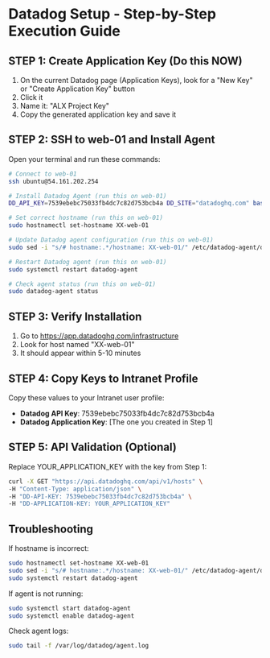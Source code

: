 # Datadog Setup - Step-by-Step Execution Guide

## STEP 1: Create Application Key (Do this NOW)
1. On the current Datadog page (Application Keys), look for a "New Key" or "Create Application Key" button
2. Click it
3. Name it: "ALX Project Key"
4. Copy the generated application key and save it

## STEP 2: SSH to web-01 and Install Agent
Open your terminal and run these commands:

```bash
# Connect to web-01
ssh ubuntu@54.161.202.254

# Install Datadog Agent (run this on web-01)
DD_API_KEY=7539ebebc75033fb4dc7c82d753bcb4a DD_SITE="datadoghq.com" bash -c "$(curl -L https://install.datadoghq.com/scripts/install_script_agent7.sh)"

# Set correct hostname (run this on web-01)
sudo hostnamectl set-hostname XX-web-01

# Update Datadog agent configuration (run this on web-01)
sudo sed -i "s/# hostname:.*/hostname: XX-web-01/" /etc/datadog-agent/datadog.yaml

# Restart Datadog agent (run this on web-01)
sudo systemctl restart datadog-agent

# Check agent status (run this on web-01)
sudo datadog-agent status
```

## STEP 3: Verify Installation
1. Go to https://app.datadoghq.com/infrastructure
2. Look for host named "XX-web-01"
3. It should appear within 5-10 minutes

## STEP 4: Copy Keys to Intranet Profile
Copy these values to your Intranet user profile:
- **Datadog API Key**: 7539ebebc75033fb4dc7c82d753bcb4a
- **Datadog Application Key**: [The one you created in Step 1]

## STEP 5: API Validation (Optional)
Replace YOUR_APPLICATION_KEY with the key from Step 1:
```bash
curl -X GET "https://api.datadoghq.com/api/v1/hosts" \
-H "Content-Type: application/json" \
-H "DD-API-KEY: 7539ebebc75033fb4dc7c82d753bcb4a" \
-H "DD-APPLICATION-KEY: YOUR_APPLICATION_KEY"
```

## Troubleshooting
If hostname is incorrect:
```bash
sudo hostnamectl set-hostname XX-web-01
sudo sed -i "s/# hostname:.*/hostname: XX-web-01/" /etc/datadog-agent/datadog.yaml
sudo systemctl restart datadog-agent
```

If agent is not running:
```bash
sudo systemctl start datadog-agent
sudo systemctl enable datadog-agent
```

Check agent logs:
```bash
sudo tail -f /var/log/datadog/agent.log
```

